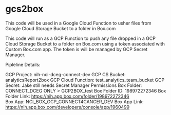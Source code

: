 # gcs2box
This code will be used in a Google Cloud Function to usher files from Google Cloud Storage Bucket to a folder in Box.com

This code will run as a GCP Function to push any file 
dropped in a GCP Cloud Storage Bucket to a folder on Box.com using
a token associated with Custom Box.com app. The token is will be 
managed by GCP Secret Manager.

Pipleline Details:

GCP Project:          nih-nci-dceg-connect-dev
GCP CS Bucket:        analyticsReport2box
GCP Cloud Function:   test_analytics_team_bucket
GCP Secret:           Jake still needs Secret Manager Permissions
Box Folder:           CONNECT_DCEG ONLY > GCP2BOX_test
Box Folder ID:        198972272346
Box Folder Link:      https://nih.app.box.com/folder/198972272346                 
Box App:              NCI_BOX_GCP_CONNECT4CANCER_DEV
Box App Link:         https://nih.app.box.com/developers/console/app/1960499
